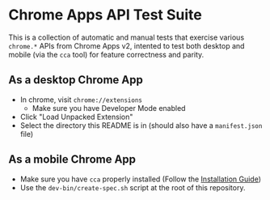 # Chrome Apps API Test Suite

This is a collection of automatic and manual tests that exercise various `chrome.*` APIs from Chrome Apps v2, intented to test both desktop and mobile (via the `cca` tool) for feature correctness and parity.

## As a desktop Chrome App

* In chrome, visit `chrome://extensions`
  * Make sure you have Developer Mode enabled
* Click "Load Unpacked Extension"
* Select the directory this README is in (should also have a `manifest.json` file)

## As a mobile Chrome App

* Make sure you have `cca` properly installed (Follow the [Installation Guide](https://github.com/MobileChromeApps/mobile-chrome-apps/blob/master/docs/Installation.md))
* Use the `dev-bin/create-spec.sh` script at the root of this repository.

